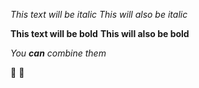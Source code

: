 *This text will be italic*
_This will also be italic_

**This text will be bold**
__This will also be bold__

_You **can** combine them_

:tada: :tada:
